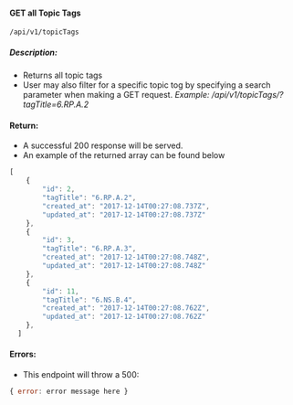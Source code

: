 #### GET all Topic Tags
`/api/v1/topicTags`

##### Description:
- Returns all topic tags
- User may also filter for a specific topic tog by specifying a search parameter when making a GET request. _Example: /api/v1/topicTags/?tagTitle=6.RP.A.2_

#### Return:
-  A successful 200 response will be served.
-  An example of the returned array can be found below

```javascript
[
    {
        "id": 2,
        "tagTitle": "6.RP.A.2",
        "created_at": "2017-12-14T00:27:08.737Z",
        "updated_at": "2017-12-14T00:27:08.737Z"
    },
    {
        "id": 3,
        "tagTitle": "6.RP.A.3",
        "created_at": "2017-12-14T00:27:08.748Z",
        "updated_at": "2017-12-14T00:27:08.748Z"
    },
    {
        "id": 11,
        "tagTitle": "6.NS.B.4",
        "created_at": "2017-12-14T00:27:08.762Z",
        "updated_at": "2017-12-14T00:27:08.762Z"
    },
  ]
```
#### Errors:
- This endpoint will throw a 500:

```javascript
{ error: error message here }
```
